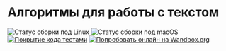 Алгоритмы для работы с текстом
==============================

![Статус сборки под Linux](https://github.com/izvolov/textum/workflows/Linux/badge.svg) ![Статус сборки под macOS](https://github.com/izvolov/textum/workflows/macOS/badge.svg) [![Покрытие кода тестами](https://codecov.io/gh/izvolov/textum/branch/master/graph/badge.svg)](https://codecov.io/gh/izvolov/textum) [![Попробовать онлайн на Wandbox.org](https://img.shields.io/badge/try-online-blue.svg)](https://wandbox.org/permlink/jbYkndIquNWst1yK)

